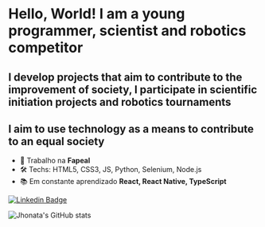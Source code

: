 # Hello, World! I am a young programmer, scientist and robotics competitor
## I develop projects that aim to contribute to the improvement of society, I participate in scientific initiation projects and robotics tournaments
## I aim to use technology as a means to contribute to an equal society

- 🚀 Trabalho na **Fapeal**
- 🛠 Techs: HTML5, CSS3, JS, Python, Selenium, Node.js 
- 📚 Em constante aprendizado **React, React Native, TypeScript**

<a href="https://www.linkedin.com/in/jhonata-augusto-2301541b5/" rel="follow"><img src="https://media-exp1.licdn.com/dms/image/C4D03AQFB4eYS6hYeNw/profile-displayphoto-shrink_800_800/0/1597362921916?e=1619654400&v=beta&t=ISeyYelotRGG4DTVE0p4pJUaDdogLuAJ0Uub2t7NkbE" alt="Linkedin Badge" data-canonical-src="https://img.shields.io/badge/-LinkedIn-blue?style=for-the-badge&amp;logo=Linkedin&amp;logoColor=white&amp;link=https:https://www.linkedin.com/in/jhonata-augusto-2301541b5/" style="max-width:100%;"></a>

![Jhonata's GitHub stats](https://github-readme-stats.vercel.app/api?username=JhonataAugust0&show_icons=true&theme=dark)

